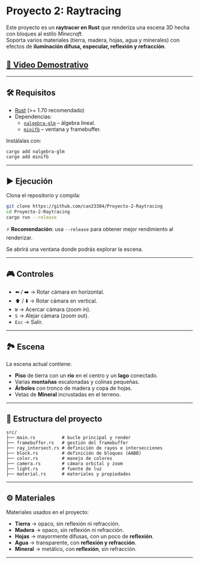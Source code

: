 # Proyecto 2: Raytracing


Este proyecto es un **raytracer en Rust** que renderiza una escena 3D hecha con bloques  al estilo *Minecraft*.  
Soporta varios materiales (tierra, madera, hojas, agua y minerales) con efectos de **iluminación difusa, especular, reflexión y refracción**.


## [🎥 Video Demostrativo](https://youtu.be/EGLqN1GQTAo) 


---


## 🛠️ Requisitos

- [Rust](https://www.rust-lang.org/) (>= 1.70 recomendado)
- Dependencias:
  - [`nalgebra-glm`](https://crates.io/crates/nalgebra-glm) – álgebra lineal.
  - [`minifb`](https://crates.io/crates/minifb) – ventana y framebuffer.

Instálalas con:

```bash
cargo add nalgebra-glm
cargo add minifb
```

---

## ▶️ Ejecución

Clona el repositorio y compila:

```bash
git clone https://github.com/can23384/Proyecto-2-Raytracing
cd Proyecto-2-Raytracing
cargo run --release
```

⚡ **Recomendación**: usa `--release` para obtener mejor rendimiento al renderizar.

Se abrirá una ventana donde podrás explorar la escena.


---

## 🎮 Controles

- ⬅️ / ➡️ → Rotar cámara en horizontal.  
- ⬆️ / ⬇️ → Rotar cámara en vertical.  
- `W` → Acercar cámara (zoom in).  
- `S` → Alejar cámara (zoom out).  
- `Esc` → Salir.

---

## 🏞️ Escena

La escena actual contiene:

- **Piso** de tierra con un **río** en el centro y un **lago** conectado.  
- Varias **montañas** escalonadas y colinas pequeñas.  
- **Árboles** con tronco de madera y copa de hojas.  
- Vetas de **Mineral** incrustadas en el terreno.

---

## 📂 Estructura del proyecto

```
src/
├── main.rs          # bucle principal y render
├── framebuffer.rs   # gestión del framebuffer
├── ray_intersect.rs # definición de rayos e intersecciones
├── block.rs         # definición de bloques (AABB)
├── color.rs         # manejo de colores
├── camera.rs        # cámara orbital y zoom
├── light.rs         # fuente de luz
├── material.rs      # materiales y propiedades
```

---

## ⚙️ Materiales 

Materiales usados en el proyecto:

- **Tierra** → opaco, sin reflexión ni refracción.  
- **Madera** → opaco, sin reflexión ni refracción.  
- **Hojas** → mayormente difusas, con un poco de **reflexión**.  
- **Agua** → transparente, con **reflexión y refracción**.  
- **Mineral** → metálico, con **reflexión**, sin refracción.  
---
